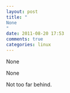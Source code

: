 ```yaml
---
layout: post
title: "
None
"
date: 2011-08-20 17:53
comments: true
categories: linux
---
```


None


None


Not too far behind.

